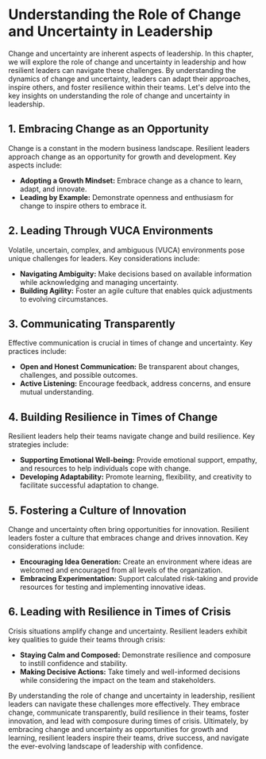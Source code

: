 Understanding the Role of Change and Uncertainty in Leadership
=======================================================================

Change and uncertainty are inherent aspects of leadership. In this chapter, we will explore the role of change and uncertainty in leadership and how resilient leaders can navigate these challenges. By understanding the dynamics of change and uncertainty, leaders can adapt their approaches, inspire others, and foster resilience within their teams. Let's delve into the key insights on understanding the role of change and uncertainty in leadership.

**1. Embracing Change as an Opportunity**
-----------------------------------------

Change is a constant in the modern business landscape. Resilient leaders approach change as an opportunity for growth and development. Key aspects include:

* **Adopting a Growth Mindset:** Embrace change as a chance to learn, adapt, and innovate.
* **Leading by Example:** Demonstrate openness and enthusiasm for change to inspire others to embrace it.

**2. Leading Through VUCA Environments**
----------------------------------------

Volatile, uncertain, complex, and ambiguous (VUCA) environments pose unique challenges for leaders. Key considerations include:

* **Navigating Ambiguity:** Make decisions based on available information while acknowledging and managing uncertainty.
* **Building Agility:** Foster an agile culture that enables quick adjustments to evolving circumstances.

**3. Communicating Transparently**
----------------------------------

Effective communication is crucial in times of change and uncertainty. Key practices include:

* **Open and Honest Communication:** Be transparent about changes, challenges, and possible outcomes.
* **Active Listening:** Encourage feedback, address concerns, and ensure mutual understanding.

**4. Building Resilience in Times of Change**
---------------------------------------------

Resilient leaders help their teams navigate change and build resilience. Key strategies include:

* **Supporting Emotional Well-being:** Provide emotional support, empathy, and resources to help individuals cope with change.
* **Developing Adaptability:** Promote learning, flexibility, and creativity to facilitate successful adaptation to change.

**5. Fostering a Culture of Innovation**
----------------------------------------

Change and uncertainty often bring opportunities for innovation. Resilient leaders foster a culture that embraces change and drives innovation. Key considerations include:

* **Encouraging Idea Generation:** Create an environment where ideas are welcomed and encouraged from all levels of the organization.
* **Embracing Experimentation:** Support calculated risk-taking and provide resources for testing and implementing innovative ideas.

**6. Leading with Resilience in Times of Crisis**
-------------------------------------------------

Crisis situations amplify change and uncertainty. Resilient leaders exhibit key qualities to guide their teams through crisis:

* **Staying Calm and Composed:** Demonstrate resilience and composure to instill confidence and stability.
* **Making Decisive Actions:** Take timely and well-informed decisions while considering the impact on the team and stakeholders.

By understanding the role of change and uncertainty in leadership, resilient leaders can navigate these challenges more effectively. They embrace change, communicate transparently, build resilience in their teams, foster innovation, and lead with composure during times of crisis. Ultimately, by embracing change and uncertainty as opportunities for growth and learning, resilient leaders inspire their teams, drive success, and navigate the ever-evolving landscape of leadership with confidence.
